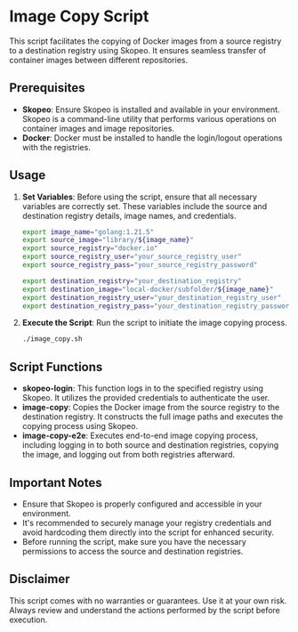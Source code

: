 # Image Copy Script

This script facilitates the copying of Docker images from a source registry to a destination registry using Skopeo. It ensures seamless transfer of container images between different repositories.

## Prerequisites

- **Skopeo**: Ensure Skopeo is installed and available in your environment. Skopeo is a command-line utility that performs various operations on container images and image repositories.
- **Docker**: Docker must be installed to handle the login/logout operations with the registries.

## Usage

1. **Set Variables**: Before using the script, ensure that all necessary variables are correctly set. These variables include the source and destination registry details, image names, and credentials.

   ```bash
   export image_name="golang:1.21.5"
   export source_image="library/${image_name}"
   export source_registry="docker.io"
   export source_registry_user="your_source_registry_user"
   export source_registry_pass="your_source_registry_password"
   
   export destination_registry="your_destination_registry"
   export destination_image="local-docker/subfolder/${image_name}"
   export destination_registry_user="your_destination_registry_user"
   export destination_registry_pass="your_destination_registry_password"
   ```

2. **Execute the Script**: Run the script to initiate the image copying process.

   ```bash
   ./image_copy.sh
   ```

## Script Functions

- **skopeo-login**: This function logs in to the specified registry using Skopeo. It utilizes the provided credentials to authenticate the user.
- **image-copy**: Copies the Docker image from the source registry to the destination registry. It constructs the full image paths and executes the copying process using Skopeo.
- **image-copy-e2e**: Executes end-to-end image copying process, including logging in to both source and destination registries, copying the image, and logging out from both registries afterward.

## Important Notes

- Ensure that Skopeo is properly configured and accessible in your environment.
- It's recommended to securely manage your registry credentials and avoid hardcoding them directly into the script for enhanced security.
- Before running the script, make sure you have the necessary permissions to access the source and destination registries.

## Disclaimer

This script comes with no warranties or guarantees. Use it at your own risk. Always review and understand the actions performed by the script before execution.